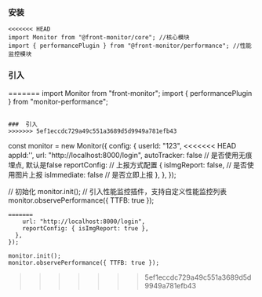 ### 安装

```
<<<<<<< HEAD
import Monitor from "@front-monitor/core"; //核心模块
import { performancePlugin } from "@front-monitor/performance"; //性能监控模块
```

### 引入
=======
import Monitor from "front-monitor"; 
import { performancePlugin } from "monitor-performance";
```

###  引入 
>>>>>>> 5ef1eccdc729a49c551a3689d5d9949a781efb43

```
const monitor = new Monitor({
  config: {
    userId: "123",
<<<<<<< HEAD
    appId:'',
    url: "http://localhost:8000/login",
    autoTracker: false // 是否使用无痕埋点, 默认是false
    reportConfig: // 上报方式配置
      {
        isImgReport: false,  //  是否使用图片上报
        isImmediate: false // 是否立即上报
    },
  },
});

// 初始化
monitor.init();
// 引入性能监控插件，支持自定义性能监控列表
monitor.observePerformance({ TTFB: true });
```
=======
    url: "http://localhost:8000/login",
    reportConfig: { isImgReport: true },
  },
});

monitor.init();
monitor.observePerformance({ TTFB: true });
```

>>>>>>> 5ef1eccdc729a49c551a3689d5d9949a781efb43
